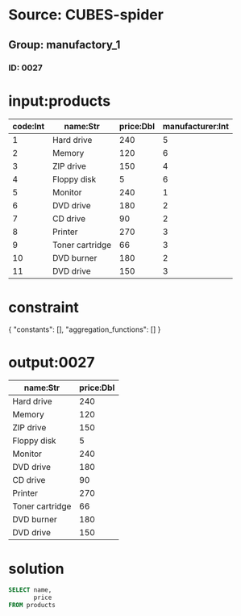 # Source: CUBES-spider
## Group: manufactory_1
### ID: 0027

# input:products

| code:Int | name:Str | price:Dbl | manufacturer:Int |
|---|---|---|---|
| 1 | Hard drive | 240 | 5 |
| 2 | Memory | 120 | 6 |
| 3 | ZIP drive | 150 | 4 |
| 4 | Floppy disk | 5 | 6 |
| 5 | Monitor | 240 | 1 |
| 6 | DVD drive | 180 | 2 |
| 7 | CD drive | 90 | 2 |
| 8 | Printer | 270 | 3 |
| 9 | Toner cartridge | 66 | 3 |
| 10 | DVD burner | 180 | 2 |
| 11 | DVD drive | 150 | 3 |

# constraint

{
  "constants": [],
  "aggregation_functions": []
}

# output:0027

| name:Str | price:Dbl |
|---|---|
| Hard drive | 240 |
| Memory | 120 |
| ZIP drive | 150 |
| Floppy disk | 5 |
| Monitor | 240 |
| DVD drive | 180 |
| CD drive | 90 |
| Printer | 270 |
| Toner cartridge | 66 |
| DVD burner | 180 |
| DVD drive | 150 |

# solution

```sql
SELECT name,
       price
FROM products
```
